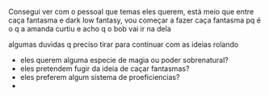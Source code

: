 Consegui ver com o pessoal que temas eles querem, está meio que entre caça fantasma e dark low fantasy, vou começar a fazer caça fantasma pq é o q a amanda curtiu e acho q o bob vai ir na dela

algumas duvidas q preciso tirar para continuar com as ideias rolando 

- eles querem alguma especie de magia ou poder sobrenatural?
- eles pretendem fugir da ideia de caçar fantasmas?
- eles preferem algum sistema de proeficiencias?
- 